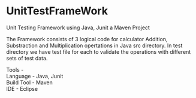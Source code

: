 # UnitTestFrameWork
Unit Testing Framework using Java, Junit a Maven Project

The Framework consists of 3 logical code for calculator Addition, Substraction and Multiplication opertations in Java src directory. In test directory
we have test file for each to validate the operations with different sets of test data.

Tools -<br>
Language - Java, Junit<br>
Build Tool - Maven<br>
IDE - Eclipse<br>



